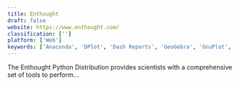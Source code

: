 ```yaml
---
title: Enthought
draft: false 
website: https://www.enthought.com/
classification: ['']
platform: ['Web']
keywords: ['Anaconda', 'DPlot', 'Dash Reports', 'GeoGebra', 'GnuPlot', 'Graph', 'Grapher', 'MATLAB', 'MagicPlot', 'Microsoft Mathematics', 'OmniGraphSketcher', 'PyCharm', 'RStudio', 'Sage Math', 'SciDaVis', 'Scilab', 'Steam']
---
```

The Enthought Python Distribution provides scientists with a comprehensive set of tools to perform...